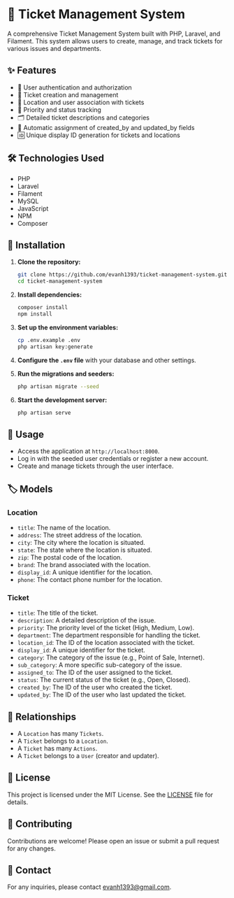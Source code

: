 # 🎫 Ticket Management System

A comprehensive Ticket Management System built with PHP, Laravel, and Filament. This system allows users to create,
manage, and track tickets for various issues and departments.

## ✨ Features

- 🔐 User authentication and authorization
- 📝 Ticket creation and management
- 📍 Location and user association with tickets
- 🚦 Priority and status tracking
- 🗂️ Detailed ticket descriptions and categories
- 🔄 Automatic assignment of created_by and updated_by fields
- 🆔 Unique display ID generation for tickets and locations

## 🛠️ Technologies Used

- PHP
- Laravel
- Filament
- MySQL
- JavaScript
- NPM
- Composer

## 🚀 Installation

1. **Clone the repository:**
    ```sh
    git clone https://github.com/evanh1393/ticket-management-system.git
    cd ticket-management-system
    ```

2. **Install dependencies:**
    ```sh
    composer install
    npm install
    ```

3. **Set up the environment variables:**
    ```sh
    cp .env.example .env
    php artisan key:generate
    ```

4. **Configure the `.env` file** with your database and other settings.

5. **Run the migrations and seeders:**
    ```sh
    php artisan migrate --seed
    ```

6. **Start the development server:**
    ```sh
    php artisan serve
    ```

## 📖 Usage

- Access the application at `http://localhost:8000`.
- Log in with the seeded user credentials or register a new account.
- Create and manage tickets through the user interface.

## 🏷️ Models

### Location

- `title`: The name of the location.
- `address`: The street address of the location.
- `city`: The city where the location is situated.
- `state`: The state where the location is situated.
- `zip`: The postal code of the location.
- `brand`: The brand associated with the location.
- `display_id`: A unique identifier for the location.
- `phone`: The contact phone number for the location.

### Ticket

- `title`: The title of the ticket.
- `description`: A detailed description of the issue.
- `priority`: The priority level of the ticket (High, Medium, Low).
- `department`: The department responsible for handling the ticket.
- `location_id`: The ID of the location associated with the ticket.
- `display_id`: A unique identifier for the ticket.
- `category`: The category of the issue (e.g., Point of Sale, Internet).
- `sub_category`: A more specific sub-category of the issue.
- `assigned_to`: The ID of the user assigned to the ticket.
- `status`: The current status of the ticket (e.g., Open, Closed).
- `created_by`: The ID of the user who created the ticket.
- `updated_by`: The ID of the user who last updated the ticket.

## 🔗 Relationships

- A `Location` has many `Tickets`.
- A `Ticket` belongs to a `Location`.
- A `Ticket` has many `Actions`.
- A `Ticket` belongs to a `User` (creator and updater).

## 📜 License

This project is licensed under the MIT License. See the [LICENSE](LICENSE) file for details.

## 🤝 Contributing

Contributions are welcome! Please open an issue or submit a pull request for any changes.

## 📧 Contact

For any inquiries, please contact [evanh1393@gmail.com](mailto:yourname@example.com).
